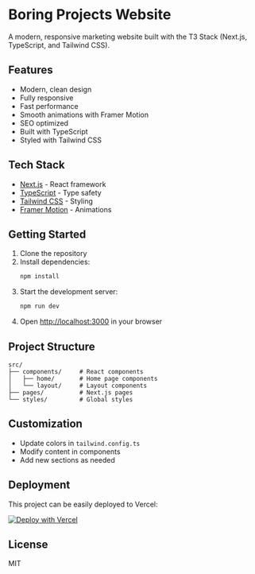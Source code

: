 # Boring Projects Website

A modern, responsive marketing website built with the T3 Stack (Next.js, TypeScript, and Tailwind CSS).

## Features

- Modern, clean design
- Fully responsive
- Fast performance
- Smooth animations with Framer Motion
- SEO optimized
- Built with TypeScript
- Styled with Tailwind CSS

## Tech Stack

- [Next.js](https://nextjs.org) - React framework
- [TypeScript](https://www.typescriptlang.org/) - Type safety
- [Tailwind CSS](https://tailwindcss.com) - Styling
- [Framer Motion](https://www.framer.com/motion/) - Animations

## Getting Started

1. Clone the repository
2. Install dependencies:
   ```bash
   npm install
   ```
3. Start the development server:
   ```bash
   npm run dev
   ```
4. Open [http://localhost:3000](http://localhost:3000) in your browser

## Project Structure

```
src/
├── components/     # React components
│   ├── home/       # Home page components
│   └── layout/     # Layout components
├── pages/          # Next.js pages
└── styles/         # Global styles
```

## Customization

- Update colors in `tailwind.config.ts`
- Modify content in components
- Add new sections as needed

## Deployment

This project can be easily deployed to Vercel:

[![Deploy with Vercel](https://vercel.com/button)](https://vercel.com/new/clone?repository-url=https%3A%2F%2Fgithub.com%2Fyour-username%2Fboring-projects-site)

## License

MIT
